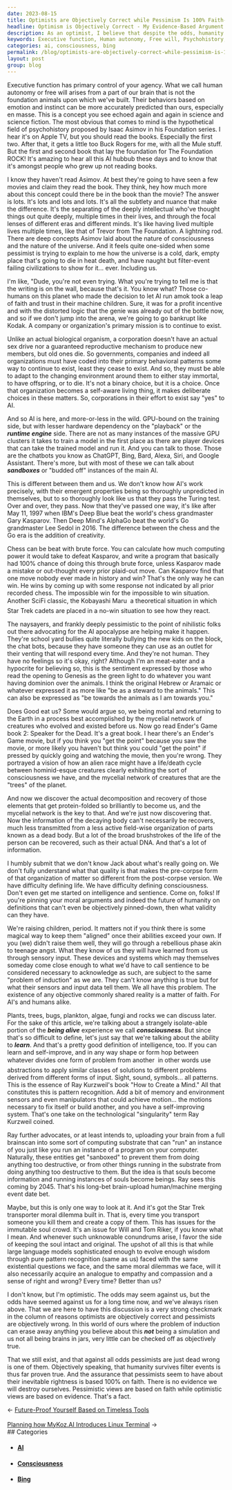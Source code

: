 ```yaml
---
date: 2023-08-15
title: Optimists are Objectively Correct while Pessimism Is 100% Faith-Based
headline: Optimism is Objectively Correct - My Evidence-Based Argument for Why Pessimism is Faith-Based
description: As an optimist, I believe that despite the odds, humanity has the capacity to survive and thrive. Pessimism is based on faith, while optimism is based on evidence. In this article, I explore the implications of AI and the power of consciousness, and why we should have faith in our own potential.
keywords: Executive function, Human autonomy, Free will, Psychohistory, Isaac Asimov, Foundation series, Apple TV, AI hubbub, ChatGPT, Bing, Bard, Alexa, Siri, Google Assistant, Sandboxes, GPU clusters, Chat bots, Turing test, Deep Blue, Gary Kasparov, AlphaGo, Lee Sedol, Creativity, Brute force, Trevor, Foundation, Consciousness, Universe, Pessimism, Nihilism, Naysayers, AI apocalypse
categories: ai, consciousness, bing
permalink: /blog/optimists-are-objectively-correct-while-pessimism-is-100-faith-based/
layout: post
group: blog
---
```



Executive function has primary control of your agency. What we call human
autonomy or free will arises from a part of our brain that is not the
foundation animals upon which we've built. Their behaviors based on emotion and
instinct can be more accurately predicted than ours, especially en masse. This
is a concept you see echoed again and again in science and science fiction. The
most obvious that comes to mind is the hypothetical field of psychohistory
proposed by Isaac Asimov in his Foundation series. I hear it's on Apple TV, but
you should read the books. Especially the first two. After that, it gets a
little too Buck Rogers for me, with all the Mule stuff. But the first and
second book that lay the foundation for The Foundation ROCK! It's amazing to
hear all this AI hubbub these days and to know that it's amongst people who
grew up not reading books. 

I know they haven't read Asimov. At best they're going to have seen a few
movies and claim they read the book. They think, hey how much more about this
concept could there be in the book than the movie? The answer is lots. It's
lots and lots and lots. It's all the subtlety and nuance that make the
difference. It's the separating of the deeply intellectual who've thought
things out quite deeply, multiple times in their lives, and through the focal
lenses of different eras and different minds. It's like having lived multiple
lives multiple times, like that of Trevor from The Foundation. A lightning rod.
There are deep concepts Asimov laid about the nature of consciousness and the
nature of the universe. And it feels quite one-sided when some pessimist is
trying to explain to me how the universe is a cold, dark, empty place that's
going to die in heat death, and have naught but filter-event failing
civilizations to show for it... ever. Including us.

I'm like, "Dude, you're not even trying. What you're trying to tell me is that
the writing is on the wall, because that's it. You know what? Those co-humans
on this planet who made the decision to let AI run amok took a leap of faith
and trust in their machine children. Sure, it was for a profit incentive and
with the distorted logic that the genie was already out of the bottle now, and
so if we don't jump into the arena, we're going to go bankrupt like Kodak. A
company or organization's primary mission is to continue to exist. 

Unlike an actual biological organism, a corporation doesn't have an actual sex
drive nor a guaranteed reproductive mechanism to produce new members, but old
ones die. So governments, companies and indeed all organizations must have
coded into their primary behavioral patterns some way to continue to exist,
least they cease to exist. And so, they must be able to adapt to the changing
environment around them to either stay immortal, to have offspring, or to die.
It's not a binary choice, but it is a choice. Once that organization becomes a
self-aware living thing, it makes deliberate choices in these matters. So,
corporations in their effort to exist say "yes" to AI.

And so AI is here, and more-or-less in the wild. GPU-bound on the training
side, but with lesser hardware dependency on the "playback" or the ***runtime
engine*** side. There are not as many instances of the massive GPU clusters it
takes to train a model in the first place as there are player devices that can
take the trained model and run it. And you can talk to those. Those are the
chatbots you know as ChatGPT, Bing, Bard, Alexa, Siri, and Google Assistant.
There's more, but with most of these we can talk about ***sandboxes*** or
"budded off" instances of the main AI.

This is different between them and us. We don't know how AI's work precisely,
with their emergent properties being so thoroughly unpredicted in themselves,
but to so thoroughly look like us that they pass the Turing test. Over and
over, they pass. Now that they've passed one way, it's like after May 11, 1997
when IBM's Deep Blue beat the world's chess grandmaster Gary Kasparov. Then
Deep Mind's AlphaGo beat the world's Go grandmaster Lee Sedol in 2016. The
difference between the chess and the Go era is the addition of creativity. 

Chess can be beat with brute force. You can calculate how much computing power
it would take to defeat Kasparov, and write a program that basically had 100%
chance of doing this through brute force, unless Kasparov made a mistake or
out-thought every prior plaid-out move. Can Kasparov find that one move nobody
ever made in history and win? That's the only way he can win. He wins by coming
up with some response not indicated by all prior recorded chess. The impossible
win for the impossible to win situation. Another SciFi classic, the Kobayashi
Maru &#151; a theoretical situation in which Star Trek cadets are placed in a
no-win situation to see how they react.

The naysayers, and frankly deeply pessimistic to the point of nihilistic folks
out there advocating for the AI apocalypse are helping make it happen. They're
school yard bullies quite literally bullying the new kids on the block, the
chat bots, because they have someone they can use as an outlet for their
venting that will respond every time. And they're not human. They have no
feelings so it's okay, right? Although I'm an meat-eater and a hypocrite for
believing so, this is the sentiment expressed by those who read the opening to
Genesis as the green light to do whatever you want having dominion over the
animals. I think the original Hebrew or Aramaic or whatever expressed it as
more like "be as a steward to the animals." This can also be expressed as "be
towards the animals as I am towards you."

Does Good eat us? Some would argue so, we being mortal and returning to the
Earth in a process best accomplished by the mycelial network of creatures who
evolved and existed before us. Now go read Ender's Game book 2: Speaker for the
Dead. It's a great book. I hear there's an Ender's Game movie, but if you think
you "get the point" because you saw the movie, or more likely you haven't but
think you could "get the point" if pressed by quickly going and watching the
movie, then you're wrong. They portrayed a vision of how an alien race might
have a life/death cycle between hominid-esque creatures clearly exhibiting the
sort of consciousness we have, and the mycelial network of creatures that are
the "trees" of the planet.

And now we discover the actual decomposition and recovery of those elements
that get protein-folded so brilliantly to become us, and the mycelial network
is the key to that. And we're just now discovering that. Now the information of
the decaying body can't necessarily be recovers, much less transmitted from
a less active field-wise organization of parts known as a dead body. But a lot
of the broad brushstrokes of the life of the person can be recovered, such as
their actual DNA. And that's a lot of information.

I humbly submit that we don't know Jack about what's really going on. We don't
fully understand what that quality is that makes the pre-corpse form of that
organization of matter so different from the post-corpse version. We have
difficulty defining life. We have difficulty defining consciousness. Don't even
get me started on intelligence and sentience. Come on, folks! If you're pinning
your moral arguments and indeed the future of humanity on definitions that
can't even be objectively pinned-down, then what validity can they have.

We're raising children, period. It matters not if you think there is some
magical way to keep them "aligned" once their abilities exceed your own. If you
(we) didn't raise them well, they will go through a rebellious phase akin to
teenage angst. What they know of us they will have learned from us through
sensory input. These devices and systems which may themselves someday come
close enough to what we'd have to call sentience to be considered necessary to
acknowledge as such, are subject to the same "problem of induction" as we are.
They can't know anything is true but for what their sensors and input data tell
them. We all have this problem. The existence of any objective commonly shared
reality is a matter of faith. For AI's and humans alike.

Plants, trees, bugs, plankton, algae, fungi and rocks we can discuss later. For
the sake of this article, we're talking about a strangely isolate-able portion
of the ***being alive*** experience we call ***consciousness***. But since
that's so difficult to define, let's just say that we're talking about the
ability to ***learn***. And that's a pretty good definition of intelligence,
too. If you can learn and self-improve, and in any way shape or form hop
between whatever divides one form of problem from another &#151; in other words
use abstractions to apply similar classes of solutions to different problems
derived from different forms of input. Sight, sound, symbols... all patterns.
This is the essence of Ray Kurzweil's book "How to Create a Mind." All that
constitutes this is pattern recognition. Add a bit of memory and environment
sensors and even manipulators that could achieve motion... the motions
necessary to fix itself or build another, and you have a self-improving system.
That's one take on the technological "singularity" term Ray Kurzweil coined.

Ray further advocates, or at least intends to, uploading your brain from a full
brainscan into some sort of computing substrate that can "run" an instance of
you just like you run an instance of a program on your computer. Naturally,
these entities get "sanboxed" to prevent them from doing anything too
destructive, or from other things running in the substrate from doing anything
too destructive to them. But the idea is that souls become information and
running instances of souls become beings. Ray sees this coming by 2045. That's
his long-bet brain-upload human/machine merging event date bet.

Maybe, but this is only one way to look at it. And it's got the Star Trek
transporter moral dilemma built in. That is, every time you transport someone
you kill them and create a copy of them. This has issues for the immutable
soul crowd. It's an issue for Will and Tom Riker, if you know what I mean. And
whenever such unknowable conundrums arise, I favor the side of keeping the soul
intact and original. The upshot of all this is that while large language models
sophisticated enough to evolve enough wisdom through pure pattern recognition
(same as us) faced with the same existential questions we face, and the same
moral dilemmas we face, will it also necessarily acquire an analogue to empathy
and compassion and a sense of right and wrong? Every time? Better than us?

I don't know, but I'm optimistic. The odds may seem against us, but the odds
have seemed against us for a long time now, and we've always risen above. That
we are here to have this discussion is a very strong checkmark in the column of
reasons optimists are objectively correct and pessimists are objectively wrong.
In this world of ours where the problem of induction can erase away anything
you believe about this ***not*** being a simulation and us not all being brains
in jars, very little can be checked off as objectively true. 

That we still exist, and that against all odds pessimists are just dead wrong
is one of them. Objectively speaking, that humanity survives filter events is
thus far proven true. And the assurance that pessimists seem to have about
their inevitable rightness is based 100% on faith. There is no evidence we will
destroy ourselves. Pessimistic views are based on faith while optimistic views
are based on evidence. That's a fact.

















<div class="arrow-links"><div class="post-nav-prev"><span class="arrow">&larr;&nbsp;</span><a href="/blog/future-proof-yourself-based-on-timeless-tools/">Future-Proof Yourself Based on Timeless Tools</a></div> &nbsp; <div class="post-nav-next"><a href="/blog/planning-how-mykoz-ai-introduces-linux-terminal/">Planning how MyKoz.AI Introduces Linux Terminal</a><span class="arrow">&nbsp;&rarr;</span></div></div>
## Categories

<ul>
<li><h4><a href='/ai/'>AI</a></h4></li>
<li><h4><a href='/consciousness/'>Consciousness</a></h4></li>
<li><h4><a href='/bing/'>Bing</a></h4></li></ul>